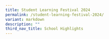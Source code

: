 ```yaml
---
title: Student Learning Festival 2024
permalink: /student-learning-festival-2024/
variant: markdown
description: ""
third_nav_title: School Highlights
---
```


